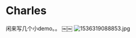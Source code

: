 # Charles


闲来写几个小demo。。
￼￼
![1536319088853.jpg](https://upload-images.jianshu.io/upload_images/939127-b9f20c638279f22a.jpg?imageMogr2/auto-orient/strip%7CimageView2/2/w/1240)
